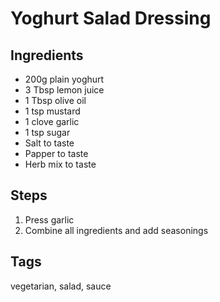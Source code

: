 # Yoghurt Salad Dressing

## Ingredients

* 200g plain yoghurt 
* 3 Tbsp lemon juice
* 1 Tbsp olive oil
* 1 tsp mustard 
* 1 clove garlic
* 1 tsp sugar 
* Salt to taste
* Papper to taste
* Herb mix to taste

## Steps 

1. Press garlic
2. Combine all ingredients and add seasonings

## Tags
vegetarian, salad, sauce
